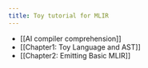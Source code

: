 ```yaml
---
title: Toy tutorial for MLIR
---
```


- [[AI compiler comprehension]]
- [[Chapter1: Toy Language and AST]]
- [[Chapter2: Emitting Basic MLIR]]